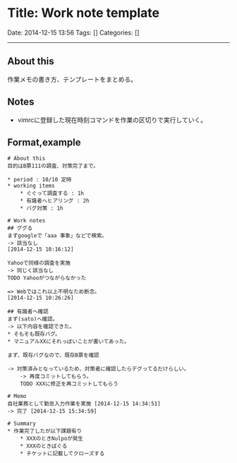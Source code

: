# Title: Work note template

Date: 2014-12-15 13:56
Tags: []
Categories: []

---
## About this

作業メモの書き方、テンプレートをまとめる。

## Notes

* vimrcに登録した現在時刻コマンドを作業の区切りで実行していく。

## Format,example

    # About this
    目的はB票111の調査、対策完了まで。

    * period : 10/10 定時
    * working items
        * ぐぐって調査する : 1h
        * 有識者へヒアリング : 2h
        * バグ対策 : 1h

    # Work notes
    ## ググる
    まずgoogleで「aaa 事象」などで検索。
    -> 該当なし
    [2014-12-15 10:16:12]

    Yahooで同様の調査を実施
    -> 同じく該当なし
    TODO Yahooがつながらなかった

    => Webではこれ以上不明なため断念。
    [2014-12-15 10:26:26]

    ## 有識者へ確認
    まず(sato)へ確認。
    -> 以下内容を確認できた。
    * そもそも既存バグ。
    * マニュアルXXにそれっぽいことが書いてあった。

    まず、既存バグなので、既存B票を確認

    -> 対策済みとなっているため、対策者に確認したらデグってるだけらしい。
        -> 再度コミットしてもらう。
        TODO XXXに修正を再コミットしてもらう

    # Memo
    自社業務として勤怠入力作業を実施 [2014-12-15 14:34:51]
    -> 完了 [2014-12-15 15:34:59]

    # Summary
    * 作業完了したが以下課題有り
        * XXXのときNulpoが発生
        * XXXのときばぐる
        * チケットに記載してクローズする

